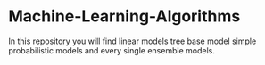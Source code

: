 # Machine-Learning-Algorithms
In this repository you will find linear models tree base model simple probabilistic models and every single ensemble models.
